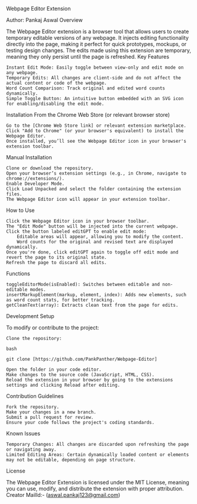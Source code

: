 
Webpage Editor Extension

Author: Pankaj Aswal
Overview

The Webpage Editor extension is a browser tool that allows users to create temporary editable versions of any webpage. It injects editing functionality directly into the page, making it perfect for quick prototypes, mockups, or testing design changes. The edits made using this extension are temporary, meaning they only persist until the page is refreshed.
Key Features

    Instant Edit Mode: Easily toggle between view-only and edit mode on any webpage.
    Temporary Edits: All changes are client-side and do not affect the actual content or code of the webpage.
    Word Count Comparison: Track original and edited word counts dynamically.
    Simple Toggle Button: An intuitive button embedded with an SVG icon for enabling/disabling the edit mode.

Installation
From the Chrome Web Store (or relevant browser store)

    Go to the [Chrome Web Store link] or relevant extension marketplace.
    Click "Add to Chrome" (or your browser's equivalent) to install the Webpage Editor.
    Once installed, you’ll see the Webpage Editor icon in your browser's extension toolbar.

Manual Installation

    Clone or download the repository.
    Open your browser’s extension settings (e.g., in Chrome, navigate to chrome://extensions/).
    Enable Developer Mode.
    Click Load Unpacked and select the folder containing the extension files.
    The Webpage Editor icon will appear in your extension toolbar.

How to Use

    Click the Webpage Editor icon in your browser toolbar.
    The "Edit Mode" button will be injected into the current webpage.
    Click the button labeled editGPT to enable edit mode:
        Editable areas will appear, allowing you to modify the content.
        Word counts for the original and revised text are displayed dynamically.
    Once you're done, click editGPT again to toggle off edit mode and revert the page to its original state.
    Refresh the page to discard all edits.

Functions

    toggleEditorMode(isEnabled): Switches between editable and non-editable modes.
    insertMarkupElement(markup, element, index): Adds new elements, such as word count stats, for better tracking.
    getCleanText(array): Extracts clean text from the page for edits.

Development Setup

To modify or contribute to the project:

    Clone the repository:

    bash

    git clone [https://github.com/PankPanther/Webpage-Editor]

    Open the folder in your code editor.
    Make changes to the source code (JavaScript, HTML, CSS).
    Reload the extension in your browser by going to the extensions settings and clicking Reload after editing.

Contribution Guidelines

    Fork the repository.
    Make your changes in a new branch.
    Submit a pull request for review.
    Ensure your code follows the project's coding standards.

Known Issues

    Temporary Changes: All changes are discarded upon refreshing the page or navigating away.
    Limited Editing Areas: Certain dynamically loaded content or elements may not be editable, depending on page structure.

License

The Webpage Editor Extension is licensed under the MIT License, meaning you can use, modify, and distribute the extension with proper attribution.
Creator MailId:- (aswal.pankaj123@gmail.com)
